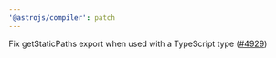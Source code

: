 ```yaml
---
'@astrojs/compiler': patch
---
```


Fix getStaticPaths export when used with a TypeScript type ([#4929](https://github.com/withastro/astro/issues/4929))
